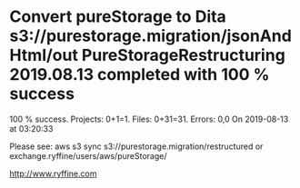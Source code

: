 # Convert pureStorage to Dita s3://purestorage.migration/jsonAndHtml/out PureStorageRestructuring 2019.08.13 completed with 100 % success

100 % success. Projects: 0+1=1.  Files: 0+31=31. Errors: 0,0  On 2019-08-13 at 03:20:33



Please see: aws s3 sync s3://purestorage.migration/restructured or exchange.ryffine/users/aws/pureStorage/

http://www.ryffine.com

